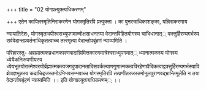 +++
title = "02 योगप्रत्युक्त्यधिकरणम्"

+++
एतेन कापिलस्मृतिनिराकरणेन योगस्मृतिरपि प्रत्युक्त्ता । का पुनरत्राधिकाशङ्का, यन्निराकरणाय

न्यायातिदेशः, योगस्मृतावपीश्वराभ्युपगमान्मोक्षसाधनतया वेदान्तविहितयोगस्य चाभिधानात्् वक्त्तुर्हिरण्यगर्भस्य सर्ववेदान्तप्रवर्तनाधिकृतत्वाच्च तत्स्मृत्या वेदान्तोपबृंहणं न्याय्यमिति ।

परिहारस्तु- अब्रह्मात्मकप्रधानकारणवादान्निमित्तकारणमात्रेश्वराभ्युपगमात्् ध्यानात्मकस्य योगस्य ध्येयैकनिरूपणीयस्य ध्येयभूतयोरात्मेश्वरयोर्ब्रह्मात्मकत्वजगदुपादानतादिसवर्कल्याणगुणात्मकत्वविरहेणावैदिकत्वाद्वक्त्तुर्हिरण्यगर्भस्यापि क्षेत्रज्ञभूतस्य कदाचिद्रजस्तमोऽभिभवसम्भवाच्च योगस्मृतिरपि तत्प्रणीतरजस्तमोमूलपुराणवद्भ्रान्तिमूलेति न तया वेदान्तोपबृंहणं न्याय्यमिति ।। इति योगप्रत्युक्त्यधिकरणम्् ।।